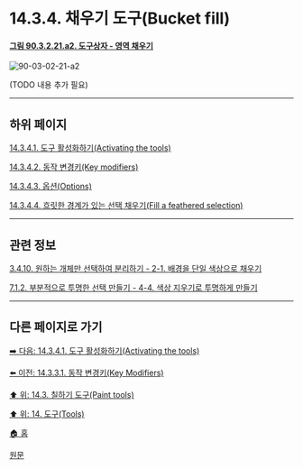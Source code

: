 # 14.3.4. 채우기 도구(Bucket fill)

<a id="90-03-02-21-a2"></a>

#### [그림 90.3.2.21.a2. 도구상자 - 영역 채우기](./90-03-02-21-bucket_fill.md#90-03-02-21-a2)
![90-03-02-21-a2](https://github.com/wonder13662/gimp/assets/15767104/0550285d-2807-4201-87b2-77b5e8cd8278)

(TODO 내용 추가 필요)

***

## 하위 페이지

[14.3.4.1. 도구 활성화하기(Activating the tools)](./14-03-04-01-activating_the_tool.md)

[14.3.4.2. 동작 변경키(Key modifiers)](./14-03-04-02-key_modifiers.md)

[14.3.4.3. 옵션(Options)](./14-03-04-03-options.md)

[14.3.4.4. 흐릿한 경계가 있는 선택 채우기(Fill a feathered selection)](./14-03-04-04-fill_a_feathered_selection.md)

***

## 관련 정보

[3.4.10. 원하는 개체만 선택하여 분리하기 - 2-1. 배경을 단일 색상으로 채우기](./03-04-10-separating-an-object-from-its-background.md#03-04-10-s2-01)

[7.1.2. 부분적으로 투명한 선택 만들기 - 4-4. 색상 지우기로 투명하게 만들기](./07-01-02-making_a_selection_partially_transparent.md#07-01-02-s4-04)

***

## 다른 페이지로 가기

[➡️ 다음: 14.3.4.1. 도구 활성화하기(Activating the tools)](./14-03-04-01-activating_the_tool.md)

[⬅️ 이전: 14.3.3.1. 동작 변경키(Key Modifiers)](./14-03-03-01-key_modifiers.md)

[⬆️ 위: 14.3. 칠하기 도구(Paint tools)](./14-03-00-paint-tools.md)

[⬆️ 위: 14. 도구(Tools)](./14-00-tools.md)

[🏠 홈](./00-home.md)

[원문](https://docs.gimp.org/2.10/ko/gimp-tool-bucket-fill.html)
